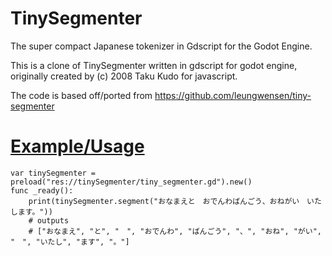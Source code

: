 # TinySegmenter
The super compact Japanese tokenizer in Gdscript for the Godot Engine.

This is a clone of TinySegmenter written in gdscript for godot engine, originally created by (c) 2008 Taku Kudo for javascript.

The code is based off/ported from https://github.com/leungwensen/tiny-segmenter

# [Example/Usage](example.gd)
```gdscript
var tinySegmenter = preload("res://tinySegmenter/tiny_segmenter.gd").new()
func _ready():
	print(tinySegmenter.segment("おなまえと　おでんわばんごう、おねがい　いたします。"))
	# outputs 
	# ["おなまえ", "と", "　", "おでんわ", "ばんごう", "、", "おね", "がい", "　", "いたし", "ます", "。"]
```
